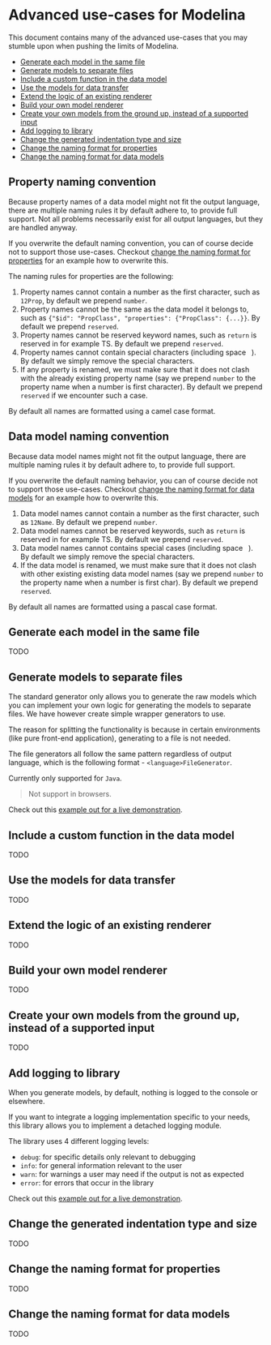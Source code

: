 # Advanced use-cases for Modelina
This document contains many of the advanced use-cases that you may stumble upon when pushing the limits of Modelina.

<!-- toc is generated with GitHub Actions do not remove toc markers -->

<!-- toc -->

- [Generate each model in the same file](#generate-each-model-in-the-same-file)
- [Generate models to separate files](#generate-models-to-separate-files)
- [Include a custom function in the data model](#include-a-custom-function-in-the-data-model)
- [Use the models for data transfer](#use-the-models-for-data-transfer)
- [Extend the logic of an existing renderer](#extend-the-logic-of-an-existing-renderer)
- [Build your own model renderer](#build-your-own-model-renderer)
- [Create your own models from the ground up, instead of a supported input](#create-your-own-models-from-the-ground-up-instead-of-a-supported-input)
- [Add logging to library](#add-logging-to-library)
- [Change the generated indentation type and size](#change-the-generated-indentation-type-and-size)
- [Change the naming format for properties](#change-the-naming-format-for-properties)
- [Change the naming format for data models](#change-the-naming-format-for-data-models)

<!-- tocstop -->

## Property naming convention
Because property names of a data model might not fit the output language, there are multiple naming rules it by default adhere to, to provide full support. Not all problems necessarily exist for all output languages, but they are handled anyway. 

If you overwrite the default naming convention, you can of course decide not to support those use-cases. Checkout [change the naming format for properties](#change-the-naming-format-for-properties) for an example how to overwrite this.

The naming rules for properties are the following:
1. Property names cannot contain a number as the first character, such as `12Prop`, by default we prepend `number`.
1. Property names cannot be the same as the data model it belongs to, such as `{"$id": "PropClass", "properties": {"PropClass": {...}}`. By default we prepend `reserved`.
1. Property names cannot be reserved keyword names, such as `return` is reserved in for example TS. By default we prepend `reserved`.
1. Property names cannot contain special characters (including space ` `). By default we simply remove the special characters.
1. If any property is renamed, we must make sure that it does not clash with the already existing property name (say we prepend `number` to the property name when a number is first character). By default we prepend `reserved` if we encounter such a case. 

By default all names are formatted using a camel case format.

## Data model naming convention
Because data model names might not fit the output language, there are multiple naming rules it by default adhere to, to provide full support.

If you overwrite the default naming behavior, you can of course decide not to support those use-cases. Checkout [change the naming format for data models](#change-the-naming-format-for-data-models) for an example how to overwrite this.

1. Data model names cannot contain a number as the first character, such as `12Name`. By default we prepend `number`.
1. Data model names cannot be reserved keywords, such as `return` is reserved in for example TS. By default we prepend `reserved`.
1. Data model names cannot contains special cases (including space ` `). By default we simply remove the special characters.
1. If the data model is renamed, we must make sure that it does not clash with other existing existing data model names (say we prepend `number` to the property name when a number is first char). By default we prepend `reserved`.

By default all names are formatted using a pascal case format.

## Generate each model in the same file
TODO 

## Generate models to separate files

The standard generator only allows you to generate the raw models which you can implement your own logic for generating the models to separate files. We have however create simple wrapper generators to use.

The reason for splitting the functionality is because in certain environments (like pure front-end application), generating to a file is not needed.

The file generators all follow the same pattern regardless of output language, which is the following format - `<language>FileGenerator`.


Currently only supported for `Java`.

> Not support in browsers.

Check out this [example out for a live demonstration](../examples/generate-to-files).

## Include a custom function in the data model
TODO 

## Use the models for data transfer
TODO 

## Extend the logic of an existing renderer
TODO 

## Build your own model renderer
TODO 

## Create your own models from the ground up, instead of a supported input
TODO 


## Add logging to library
When you generate models, by default, nothing is logged to the console or elsewhere.

If you want to integrate a logging implementation specific to your needs, this library allows you to implement a detached logging module.

The library uses 4 different logging levels:
- `debug`: for specific details only relevant to debugging
- `info`: for general information relevant to the user
- `warn`: for warnings a user may need if the output is not as expected
- `error`: for errors that occur in the library

Check out this [example out for a live demonstration](../examples/custom-logging).

## Change the generated indentation type and size
TODO 

## Change the naming format for properties
TODO

## Change the naming format for data models
TODO